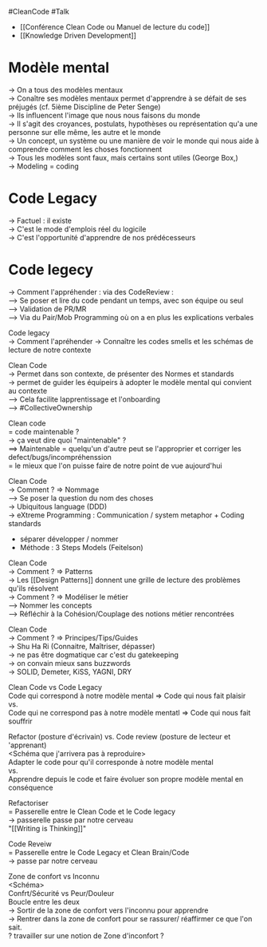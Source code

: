 #CleanCode #Talk 

- [[Conférence Clean Code ou Manuel de lecture du code]]
- [[Knowledge Driven Development]]

# Modèle mental 

-> On a tous des modèles mentaux  
-> Conaître ses modèles mentaux permet d'apprendre à se défait de ses préjugés (cf. 5ième Discipline de Peter Senge)  
-> Ils influencent l'image que nous nous faisons du monde  
-> Il s'agit des croyances, postulats, hypothèses ou représentation qu'a une personne sur elle même, les autre et le monde  
-> Un concept, un système ou une manière de voir le monde qui nous aide à comprendre comment les choses fonctionnent  
-> Tous les modèles sont faux, mais certains sont utiles (George Box,)  
-> Modeling = coding  
  
# Code Legacy

-> Factuel : il existe  
-> C'est le mode d'emplois réel du logicile  
-> C'est l'opportunité d'apprendre de nos prédécesseurs  
  
# Code legecy
-> Comment l'appréhender  : via des CodeReview :  
--> Se poser et lire du code pendant un temps, avec son équipe ou seul  
--> Validation de PR/MR  
--> Via du Pair/Mob Programming où on a en plus les explications verbales  
  
Code legacy  
-> Comment l'apréhender -> Connaître les codes smells et les schémas de lecture de notre contexte  
  
Clean Code  
-> Permet dans son contexte, de présenter des Normes et standards  
-> permet de guider les équipeirs à adopter le modèle mental qui convient au contexte  
--> Cela facilite lapprentissage et l'onboarding  
--> #CollectiveOwnership  
  
Clean code   
= code maintenable ?  
-> ça veut dire quoi "maintenable" ?  
==> Maintenable = quelqu'un d'autre peut se l'approprier et corriger les defect/bugs/incompréhenssion  
= le mieux que l'on puisse faire de notre point de vue aujourd'hui  
  
Clean Code  
-> Comment ? => Nommage  
--> Se poser la question du nom des choses  
-> Ubiquitous language (DDD)  
-> eXtreme Programming : Communication / system metaphor + Coding standards  
- séparer développer  / nommer  
- Méthode : 3 Steps Models (Feitelson)  
  
Clean Code  
-> Comment ? => Patterns  
-> Les [[Design Patterns]] donnent une grille de lecture des problèmes qu'ils résolvent  
-> Comment ? => Modéliser le métier  
--> Nommer les concepts  
--> Réfléchir à la Cohésion/Couplage des notions métier rencontrées  
  
Clean Code  
-> Comment ? => Principes/Tips/Guides  
-> Shu Ha Ri (Connaitre, Maîtriser, dépasser)  
-> ne pas être dogmatique car c'est du gatekeeping  
-> on convain mieux sans buzzwords  
-> SOLID, Demeter, KiSS, YAGNI, DRY  
  
Clean Code vs Code Legacy  
Code qui correspond à notre modèle mental => Code qui nous fait plaisir  
vs.  
Code qui ne correspond pas à notre modèle mentatl => Code qui nous fait souffrir  
  
Refactor (posture d'écrivain) vs. Code review (posture de lecteur et 'apprenant)  
<Schéma que j'arrivera pas à reproduire>  
Adapter le code pour qu'il corresponde à notre modèle mental  
vs.  
Apprendre depuis le code et faire évoluer son propre modèle mental en conséquence  
  
Refactoriser   
= Passerelle entre le Clean Code et le Code legacy  
-> passerelle passe par notre cerveau  
"[[Writing is Thinking]]"  
  
Code Reveiw  
= Passerelle entre le Code Legacy et Clean Brain/Code  
-> passe par notre cerveau  
  
Zone de confort vs Inconnu  
<Schéma>  
Confrt/Sécurité vs Peur/Douleur  
Boucle entre les deux  
-> Sortir de la zone de confort vers l'inconnu pour apprendre  
-> Rentrer dans la zone de confort pour se rassurer/ réaffirmer ce que l'on sait.  
? travailler sur une notion de Zone d'inconfort ?